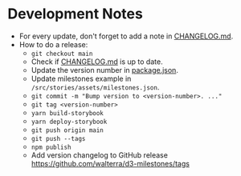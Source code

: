 # Development Notes

- For every update, don't forget to add a note in [CHANGELOG.md](./CHANGELOG.md).
- How to do a release:
  - `git checkout main`
  - Check if [CHANGELOG.md](./CHANGELOG.md) is up to date.
  - Update the version number in [package.json](./package.json).
  - Update milestones example in `/src/stories/assets/milestones.json`.
  - `git commit -m "Bump version to <version-number>. ..."`
  - `git tag <version-number>`
  - `yarn build-storybook`
  - `yarn deploy-storybook`
  - `git push origin main`
  - `git push --tags`
  - `npm publish`
  - Add version changelog to GitHub release https://github.com/walterra/d3-milestones/tags
